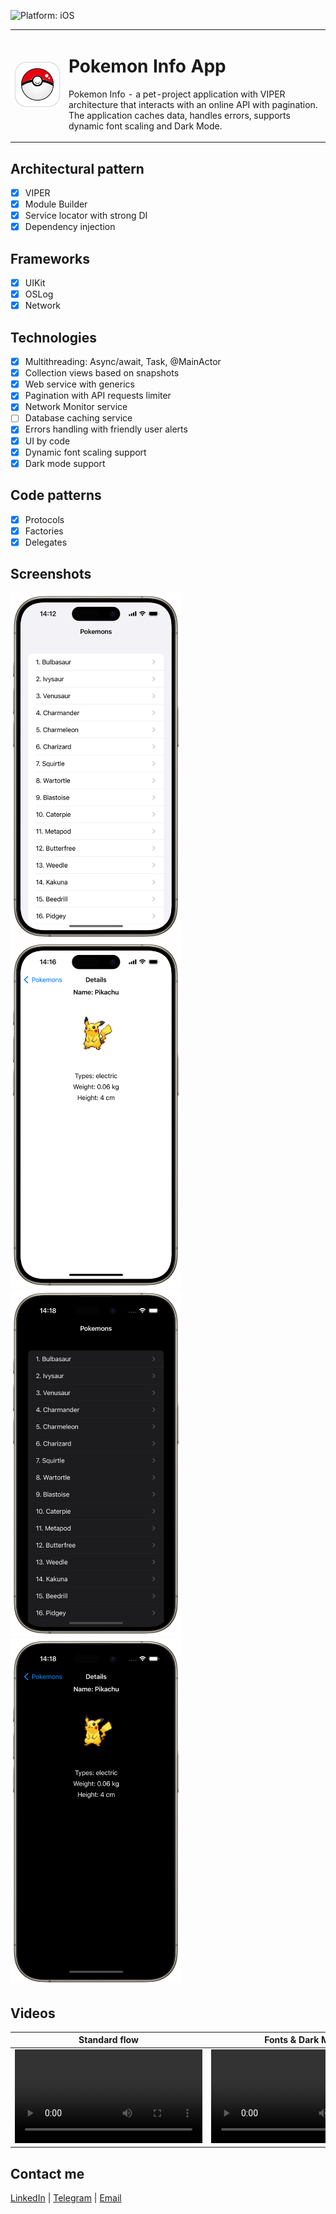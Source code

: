 ![Platform: iOS](https://img.shields.io/badge/Platform-iOS-green.svg)

  <table>
    <tr>
      <td>
        <img src="Media/PokemonInfoAppIcon.png" alt="Pokemon Info App Icon" width="320">
      </td>
      <td>
        <h1>Pokemon Info App</h1>
        <p>Pokemon Info - a pet-project application with VIPER architecture that interacts with an online API with pagination. The application caches data, handles errors, supports dynamic font scaling and Dark Mode.</p>
      </td>
    </tr>
  </table>

## Architectural pattern
- [x] VIPER
- [x] Module Builder
- [x] Service locator with strong DI
- [x] Dependency injection

## Frameworks
- [x] UIKit
- [x] OSLog
- [x] Network

## Technologies
- [x] Multithreading: Async/await, Task, @MainActor
- [x] Collection views based on snapshots
- [x] Web service with generics
- [x] Pagination with API requests limiter
- [x] Network Monitor service
- [ ] Database caching service
- [x] Errors handling with friendly user alerts
- [x] UI by code
- [x] Dynamic font scaling support
- [x] Dark mode support

## Code patterns
- [x] Protocols
- [x] Factories
- [x] Delegates

## Screenshots
<img src="Media/ListScreen.png" width="273"/> <img src="Media/DetailScreen.png" width="273"/> <img src="Media/ListScreenDarkMode.png" width="273"/> <img src="Media/DetailScreenDarkMode.png" width="273"/>

## Videos
| Standard flow | Fonts & Dark Mode | Errors |
| :-: | :-: | :-: |
| <video src="https://github.com/BytePixelMelody/PokemonInfo/assets/74405334/4538a547-8d3f-40e3-ad15-2a132c6d244d"/> | <video src="https://github.com/BytePixelMelody/PokemonInfo/assets/74405334/43e3e420-cb0c-4427-b7e5-f786dc81bfc7"/> | <video src="https://github.com/BytePixelMelody/PokemonInfo/assets/74405334/ac6e0550-e78d-4ca6-b695-193b37307d6a"/> |


## Contact me
[LinkedIn](https://www.linkedin.com/in/bytepixelmelody "https://www.linkedin.com/in/bytepixelmelody") | [Telegram](https://t.me/bytepixelmelody "@bytepixelmelody") | [Email](mailto:bytepixelmelody@gmail.com "bytepixelmelody@gmail.com")